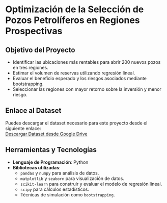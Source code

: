 # Optimización de la Selección de Pozos Petrolíferos en Regiones Prospectivas



## Objetivo del Proyecto
- Identificar las ubicaciones más rentables para abrir 200 nuevos pozos en tres regiones.
- Estimar el volumen de reservas utilizando regresión lineal.
- Evaluar el beneficio esperado y los riesgos asociados mediante bootstrapping.
- Seleccionar las regiones con mayor retorno sobre la inversión y menor riesgo.

## Enlace al Dataset
Puedes descargar el dataset necesario para este proyecto desde el siguiente enlace:  
[Descargar Dataset desde Google Drive](https://drive.google.com/drive/folders/1xhskj1FRjuMlxZtN5HTp2dKIC0apC5Z-?usp=sharing)

## Herramientas y Tecnologías
- **Lenguaje de Programación**: Python
- **Bibliotecas utilizadas**:
  - `pandas` y `numpy` para análisis de datos.
  - `matplotlib` y `seaborn` para visualización de datos.
  - `scikit-learn` para construir y evaluar el modelo de regresión lineal.
  - `scipy` para cálculos estadísticos.
  - Técnicas de simulación como `bootstrapping`.
